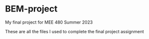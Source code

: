 # BEM-project
My final project for MEE 480 Summer 2023

These are all the files I used to complete the final project assignment
